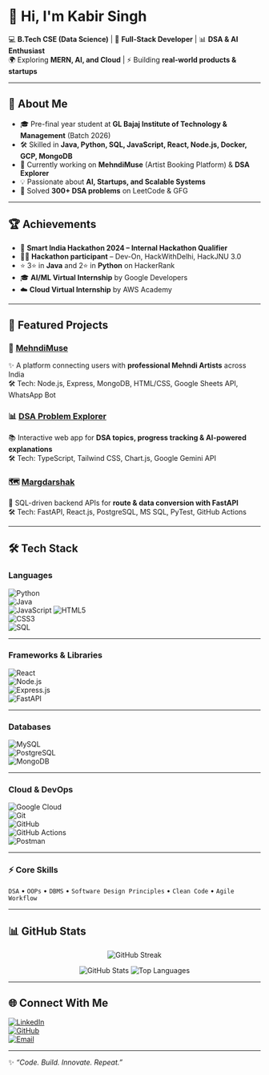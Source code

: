 # 👋 Hi, I'm Kabir Singh  

💻 **B.Tech CSE (Data Science)** | 🚀 **Full-Stack Developer** | 📊 **DSA & AI Enthusiast**  
🌍 Exploring **MERN, AI, and Cloud** | ⚡ Building **real-world products & startups**  

---

## 🚀 About Me
- 🎓 Pre-final year student at **GL Bajaj Institute of Technology & Management** (Batch 2026)  
- 🛠 Skilled in **Java, Python, SQL, JavaScript, React, Node.js, Docker, GCP, MongoDB**  
- 🌱 Currently working on **MehndiMuse** (Artist Booking Platform) & **DSA Explorer**  
- 💡 Passionate about **AI, Startups, and Scalable Systems**  
- 🎯 Solved **300+ DSA problems** on LeetCode & GFG  

---

## 🏆 Achievements
- 🏅 **Smart India Hackathon 2024 – Internal Hackathon Qualifier**  
- 👨‍💻 **Hackathon participant** – Dev-On, HackWithDelhi, HackJNU 3.0  
- ⭐ 3⭐ in **Java** and 2⭐ in **Python** on HackerRank  
- 🎓 **AI/ML Virtual Internship** by Google Developers  
- ☁️ **Cloud Virtual Internship** by AWS Academy  

---

## 📂 Featured Projects
### 🎨 [MehndiMuse](https://github.com/KabirSingh-1/MehndiMuse)  
✨ A platform connecting users with **professional Mehndi Artists** across India  
🛠 Tech: Node.js, Express, MongoDB, HTML/CSS, Google Sheets API, WhatsApp Bot  

### 📊 [DSA Problem Explorer](https://github.com/KabirSingh-1/DSA-Explorer)  
📚 Interactive web app for **DSA topics, progress tracking & AI-powered explanations**  
🛠 Tech: TypeScript, Tailwind CSS, Chart.js, Google Gemini API  

### 🗺️ [Margdarshak](https://github.com/KabirSingh-1/Margdarshak)  
🔄 SQL-driven backend APIs for **route & data conversion with FastAPI**  
🛠 Tech: FastAPI, React.js, PostgreSQL, MS SQL, PyTest, GitHub Actions  

---
## 🛠️ Tech Stack  

### Languages  
![Python](https://img.shields.io/badge/Python-3776AB?style=for-the-badge&logo=python&logoColor=white)  
![Java](https://img.shields.io/badge/Java-ED8B00?style=for-the-badge&logo=openjdk&logoColor=white)  
![JavaScript](https://img.shields.io/badge/JavaScript-F7DF1E?style=for-the-badge&logo=javascript&logoColor=black)
![HTML5](https://img.shields.io/badge/HTML5-E34F26?style=for-the-badge&logo=html5&logoColor=white)  
![CSS3](https://img.shields.io/badge/CSS3-1572B6?style=for-the-badge&logo=css3&logoColor=white)  
![SQL](https://img.shields.io/badge/SQL-336791?style=for-the-badge&logo=postgresql&logoColor=white)  

---

### Frameworks & Libraries  
![React](https://img.shields.io/badge/React-20232A?style=for-the-badge&logo=react&logoColor=61DAFB)  
![Node.js](https://img.shields.io/badge/Node.js-339933?style=for-the-badge&logo=nodedotjs&logoColor=white)  
![Express.js](https://img.shields.io/badge/Express.js-000000?style=for-the-badge&logo=express&logoColor=white)  
![FastAPI](https://img.shields.io/badge/FastAPI-009688?style=for-the-badge&logo=fastapi&logoColor=white)  


---

### Databases  
![MySQL](https://img.shields.io/badge/MySQL-4479A1?style=for-the-badge&logo=mysql&logoColor=white)  
![PostgreSQL](https://img.shields.io/badge/PostgreSQL-316192?style=for-the-badge&logo=postgresql&logoColor=white)  
![MongoDB](https://img.shields.io/badge/MongoDB-4EA94B?style=for-the-badge&logo=mongodb&logoColor=white)  

---

### Cloud & DevOps  
![Google Cloud](https://img.shields.io/badge/Google_Cloud-4285F4?style=for-the-badge&logo=google-cloud&logoColor=white)  
![Git](https://img.shields.io/badge/Git-F05032?style=for-the-badge&logo=git&logoColor=white)  
![GitHub](https://img.shields.io/badge/GitHub-100000?style=for-the-badge&logo=github&logoColor=white)  
![GitHub Actions](https://img.shields.io/badge/GitHub_Actions-2088FF?style=for-the-badge&logo=githubactions&logoColor=white)  
![Postman](https://img.shields.io/badge/Postman-FF6C37?style=for-the-badge&logo=postman&logoColor=white)  

---

### ⚡ Core Skills  
`DSA` • `OOPs` • `DBMS` • `Software Design Principles` • `Clean Code` • `Agile Workflow`  


---

## 📊 GitHub Stats
<p align="center">
  <img src="https://github-readme-streak-stats.herokuapp.com/?user=KabirSingh-1&theme=radical" alt="GitHub Streak"/>
</p>
<p align="center">
  <img src="https://github-readme-stats.vercel.app/api?username=KabirSingh-1&show_icons=true&theme=radical" alt="GitHub Stats"/>
  <img src="https://github-readme-stats.vercel.app/api/top-langs/?username=KabirSingh-1&layout=compact&theme=radical" alt="Top Languages"/>
</p>

---

## 🌐 Connect With Me
[![LinkedIn](https://img.shields.io/badge/LinkedIn-Kabir_Singh-blue?style=flat&logo=linkedin)](https://www.linkedin.com/in/kabir-singh-9193k/)  
[![GitHub](https://img.shields.io/badge/GitHub-KabirSingh--1-black?style=flat&logo=github)](https://github.com/KabirSingh-1)  
[![Email](https://img.shields.io/badge/Email-singhkabir44778%40gmail.com-red?style=flat&logo=gmail)](mailto:singhkabir44778@gmail.com)  

---

✨ _“Code. Build. Innovate. Repeat.”_
